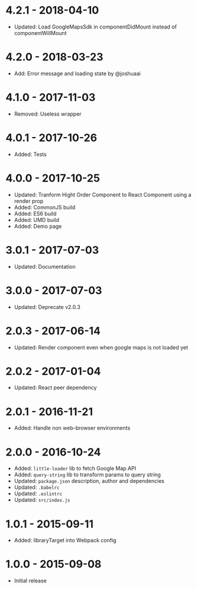 # 4.2.1 - 2018-04-10

*   Updated: Load GoogleMapsSdk in componentDidMount instead of componentWillMount

# 4.2.0 - 2018-03-23

*   Add: Error message and loading state by @joshuaai

# 4.1.0 - 2017-11-03

*   Removed: Useless wrapper

# 4.0.1 - 2017-10-26

*   Added: Tests

# 4.0.0 - 2017-10-25

*   Updated: Tranform Hight Order Component to React Component using a render prop
*   Added: CommonJS build
*   Added: ES6 build
*   Added: UMD build
*   Added: Demo page

# 3.0.1 - 2017-07-03

*   Updated: Documentation

# 3.0.0 - 2017-07-03

*   Updated: Deprecate v2.0.3

# 2.0.3 - 2017-06-14

*   Updated: Render component even when google maps is not loaded yet

# 2.0.2 - 2017-01-04

*   Updated: React peer dependency

# 2.0.1 - 2016-11-21

*   Added: Handle non web-browser environments

# 2.0.0 - 2016-10-24

*   Added: `little-loader` lib to fetch Google Map API
*   Added: `query-string` lib to transform params to query string
*   Updated: `package.json` description, author and dependencies
*   Updated: `.babelrc`
*   Updated: `.eslintrc`
*   Updated: `src/index.js`

# 1.0.1 - 2015-09-11

*   Added: libraryTarget into Webpack config

# 1.0.0 - 2015-09-08

*   Initial release
